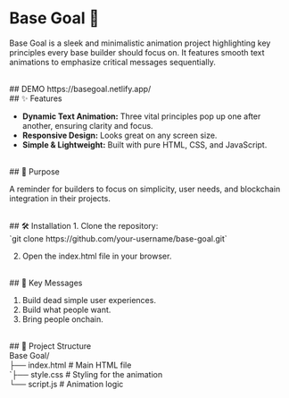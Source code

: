 # Base Goal 🚀
<p>Base Goal is a sleek and minimalistic animation project highlighting key principles every base builder should focus on. It features smooth text animations to emphasize critical messages sequentially.</p>
<br>
## DEMO
https://basegoal.netlify.app/
<br>
## ✨ Features

- **Dynamic Text Animation:** Three vital principles pop up one after another, ensuring clarity and focus.
- **Responsive Design:** Looks great on any screen size.
- **Simple & Lightweight:** Built with pure HTML, CSS, and JavaScript.
<br>
## 🎯 Purpose
<p>A reminder for builders to focus on simplicity, user needs, and blockchain integration in their projects.</p>
<br>
## 🛠️ Installation
1. Clone the repository: <br>
`git clone https://github.com/your-username/base-goal.git`

2. Open the index.html file in your browser.
<br>
## 📖 Key Messages
<ol>
  <li>Build dead simple user experiences.</li>
<li>Build what people want.</li>
<li>Bring people onchain.</li>
</ol>
<br>
## 📂 Project Structure
<div>
Base Goal/ <br>
├── index.html   # Main HTML file <br>
`├── style.css    # Styling for the animation <br>
└── script.js    # Animation logic
</div>
